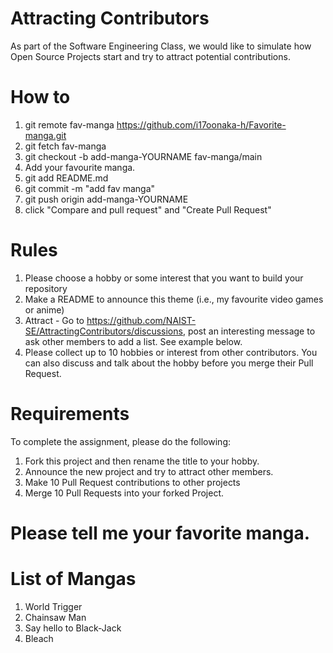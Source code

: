 # Attracting Contributors

As part of the Software Engineering Class, we would like to simulate how 
Open Source Projects start and try to attract potential contributions.

# How to

1. git remote fav-manga https://github.com/i17oonaka-h/Favorite-manga.git
2. git fetch fav-manga
3. git checkout -b add-manga-YOURNAME fav-manga/main
4. Add your favourite manga.
5. git add README.md
6. git commit -m "add fav manga"
7. git push origin add-manga-YOURNAME
8. click "Compare and pull request" and "Create Pull Request"

# Rules

1. Please choose a hobby or some interest that you want to build your 
repository
2. Make a README to announce this theme (i.e., my favourite video games or 
anime)
3. Attract - Go to 
https://github.com/NAIST-SE/AttractingContributors/discussions, post an 
interesting message to ask other members to add a list. See example below.
4. Please collect up to 10 hobbies or interest from other contributors. 
You can also discuss and talk about the hobby before you merge their Pull 
Request.

# Requirements

To complete the assignment, please do the following:

1. Fork this project and then rename the title to your hobby.
2. Announce the new project and try to attract other members.
3. Make 10 Pull Request contributions to other projects
4. Merge 10 Pull Requests into your forked Project.
 # Please tell me your favorite manga.

# List of Mangas
1. World Trigger
2. Chainsaw Man
3. Say hello to Black-Jack
4. Bleach
